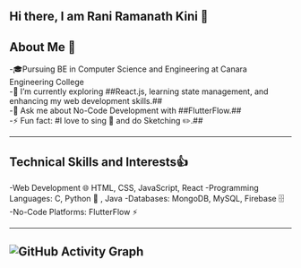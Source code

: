 ## Hi there, I am Rani Ramanath Kini 👋

## About Me 🚀
-🎓Pursuing BE in Computer Science and Engineering at Canara Engineering College  
-🌱 I’m currently exploring ##React.js, learning state management, and enhancing my web development skills.##  
-💬 Ask me about No-Code Development with ##FlutterFlow.##  
-⚡ Fun fact: #I love to sing 🎤 and do Sketching ✏️.##  

---

## Technical Skills and Interests👍  
-Web Development 🌐 HTML, CSS, JavaScript, React 
-Programming Languages: C, Python 🐍 , Java 
-Databases: MongoDB, MySQL, Firebase 🗄️  
-No-Code Platforms: FlutterFlow ⚡

---

![GitHub Activity Graph](https://github-readme-activity-graph.vercel.app/graph?username=ranirkini2004&theme=github) 
---


